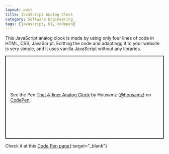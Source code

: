 ```yaml
---
layout: post
title: JavaScript Analog Clock
category: Software Engineering
tags: [javascript, UI, codepen]
---
```


This JavaScript analog clock is made by using only four lines of code in HTML, CSS, JavaScript.
Editting the code and adaptingg it to your website is very simple, and it uses vanilla JavaScript without any libraries.

<p class="codepen" data-height="265" data-theme-id="default" data-default-tab="js,result" data-user="housamz" data-slug-hash="gOOmPMd" style="height: 265px; box-sizing: border-box; display: flex; align-items: center; justify-content: center; border: 2px solid; margin: 1em 0; padding: 1em;" data-pen-title="That 4-liner Analog Clock">
  <span>See the Pen <a href="https://codepen.io/housamz/pen/gOOmPMd">
  That 4-liner Analog Clock</a> by Housamz (<a href="https://codepen.io/housamz">@housamz</a>)
  on <a href="https://codepen.io">CodePen</a>.</span>
</p>
<script async src="https://static.codepen.io/assets/embed/ei.js"></script>

Check it at this [Code Pen page](https://codepen.io/housamz/pen/gOOmPMd){:target="_blank"}
